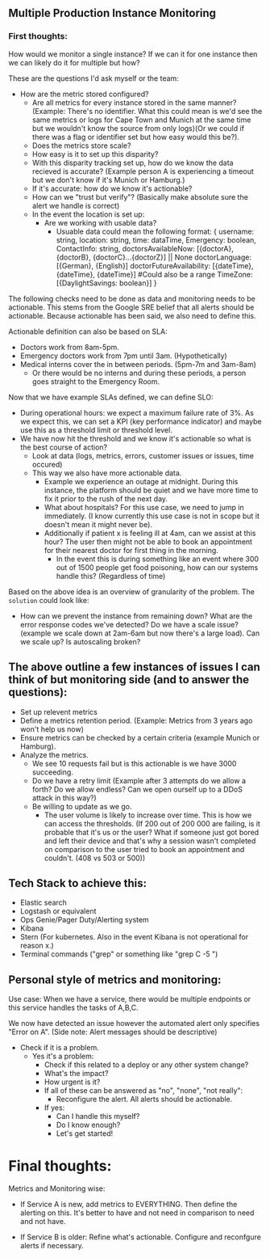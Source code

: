 ## Multiple Production Instance Monitoring

### First thoughts:

How would we monitor a single instance? If we can it for one instance then we can likely do it for multiple but how?

These are the questions I'd ask myself or the team:
- How are the metric stored configured? 
    - Are all metrics for every instance stored in the same manner? (Example: There's no identifier. What this could mean is we'd see the same metrics or logs for Cape Town and Munich at the same time but we wouldn't know the source from only logs)(Or we could if there was a flag or identifier set but how easy would this be?).
    - Does the metrics store scale?
    - How easy is it to set up this disparity?
    - With this disparity tracking set up, how do we know the data recieved is accurate? (Example person A is experiencing a timeout but we don't know if it's Munich or Hamburg.)
    - If it's accurate: how do we know it's actionable?
    - How can we "trust but verify"? (Basically make absolute sure the alert we handle is correct)
    - In the event the location is set up:
        - Are we working with usable data?
            - Usuable data could mean the following format:
                {
                    username: string,
                    location: string,
                    time: dataTime,
                    Emergency: boolean,
                    ContactInfo: string,
                    doctorsAvailableNow: [{doctorA}, {doctorB}, {doctorC}...{doctorZ}] || None
                    doctorLanguage: [{German}, {English}]
                    doctorFutureAvailability: [{dateTime}, {dateTime}, {dateTime}] #Could also be a range
                    TimeZone: [{DaylightSavings: boolean}]
                }

The following checks need to be done as data and monitoring needs to be actionable. This stems from the Google SRE belief that all alerts should be actionable. Because actionable has been said, we also need to define this.

Actionable definition can also be based on SLA:
- Doctors work from 8am-5pm.
- Emergency doctors work from 7pm until 3am. (Hypothetically)
- Medical interns cover the in between periods. (5pm-7m and 3am-8am)
    - Or there would be no interns and during these periods, a person goes straight to the Emergency Room. 

Now that we have example SLAs defined, we can define SLO:
- During operational hours: we expect a maximum failure rate of 3%. As we expect this, we can set a KPI (key performance indicator) and maybe use this as a threshold limit or threshold level. 
- We have now hit the threshold and we know it's actionable so what is the best course of action?
    - Look at data (logs, metrics, errors, customer issues or issues, time occured)
    - This way we also have more actionable data.
        - Example we experience an outage at midnight. During this instance, the platform should be quiet and we have more time to fix it prior to the rush of the next day. 
        - What about hospitals? For this use case, we need to jump in immediately. (I know currently this use case is not in scope but it doesn't mean it might never be).
        - Additionally if patient x is feeling ill at 4am, can we assist at this hour? The user then might not be able to book an appointment for their nearest doctor for first thing in the morning. 
            - In the event this is during something like an event where 300 out of 1500 people get food poisoning, how can our systems handle this? (Regardless of time)

Based on the above idea is an overview of granularity of the problem. The `solution` could look like:

- How can we prevent the instance from remaining down? What are the error response codes we've detected? Do we have a scale issue? (example we scale down at 2am-6am but now there's a large load). Can we scale up? Is autoscaling broken? 

## The above outline a few instances of issues I can think of but monitoring side (and to answer the questions):

- Set up relevent metrics
- Define a metrics retention period. (Example: Metrics from 3 years ago won't help us now)
- Ensure metrics can be checked by a certain criteria (example Munich or Hamburg).
- Analyze the metrics. 
    - We see 10 requests fail but is this actionable is we have 3000 succeeding. 
    - Do we have a retry limit (Example after 3 attempts do we allow a forth? Do we allow endless? Can we open ourself up to a DDoS attack in this way?)
    - Be willing to update as we go. 
        - The user volume is likely to increase over time. This is how we can access the thresholds. (If 200 out of 200 000 are failing, is it probable that it's us or the user? What if someone just got bored and left their device and that's why a session wasn't completed on comparison to the user tried to book an appointment and couldn't. (408 vs 503 or 500))

## Tech Stack to achieve this:

- Elastic search 
- Logstash or equivalent
- Ops Genie/Pager Duty/Alerting system
- Kibana
- Stern (For kubernetes. Also in the event Kibana is not operational for reason x.)
- Terminal commands ("grep" or something like "grep C -5 <message>")

## Personal style of metrics and monitoring:

Use case: When we have a service, there would be multiple endpoints or this service handles the tasks of A,B,C.

We now have detected an issue however the automated alert only specifies "Error on A". (Side note: Alert messages should be descriptive)

- Check if it is a problem.
    - Yes it's a problem: 
        - Check if this related to a deploy or any other system change?
        - What's the impact?
        - How urgent is it?
        - If all of these can be answered as "no", "none", "not really":
            - Reconfigure the alert. All alerts should be actionable.
        - If yes:
            - Can I handle this myself? 
            - Do I know enough? 
            - Let's get started!

# Final thoughts:

Metrics and Monitoring wise:

- If Service A is new, add metrics to EVERYTHING. Then define the alerting on this. It's better to have and not need in comparison to need and not have.

- If Service B is older: Refine what's actionable. Configure and reconfgure alerts if necessary. 
    

